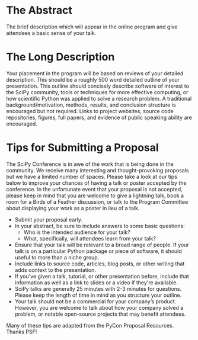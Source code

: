 # The Abstract
The brief description which will appear in the online program and give attendees a basic sense of your talk.

# The Long Description
Your placement in the program will be based on reviews of your detailed description. This should be a roughly 500 word detailed outline of your presentation. This outline should concisely describe software of interest to the SciPy community, tools or techniques for more effective computing, or how scientific Python was applied to solve a research problem. A traditional background/motivation, methods, results, and conclusion structure is encouraged but not required. Links to project websites, source code repositories, figures, full papers, and evidence of public speaking ability are encouraged.

# Tips for Submitting a Proposal
The SciPy Conference is in awe of the work that is being done in the community. We receive many interesting and thought-provoking proposals but we have a limited number of spaces. Please take a look at our tips below to improve your chances of having a talk or poster accepted by the conference. In the unfortunate event that your proposal is not accepted, please keep in mind that you are welcome to give a lightning talk, book a room for a Birds of a Feather discussion, or talk to the Program Committee about displaying your work as a poster in lieu of a talk.

* Submit your proposal early.
* In your abstract, be sure to include answers to some basic questions:
  * Who is the intended audience for your talk?
  * What, specifically, will attendees learn from your talk?
* Ensure that your talk will be relevant to a broad range of people. If your talk is on a particular Python package or piece of software, it should useful to more than a niche group.
* Include links to source code, articles, blog posts, or other writing that adds context to the presentation.
* If you've given a talk, tutorial, or other presentation before, include that information as well as a link to slides or a video if they're available.
* SciPy talks are generally 25 minutes with 2-3 minutes for questions. Please keep the length of time in mind as you structure your outline.
* Your talk should not be a commercial for your company’s product. However, you are welcome to talk about how your company solved a problem, or notable open-source projects that may benefit attendees.

Many of these tips are adapted from the PyCon Proposal Resources. Thanks PSF!
